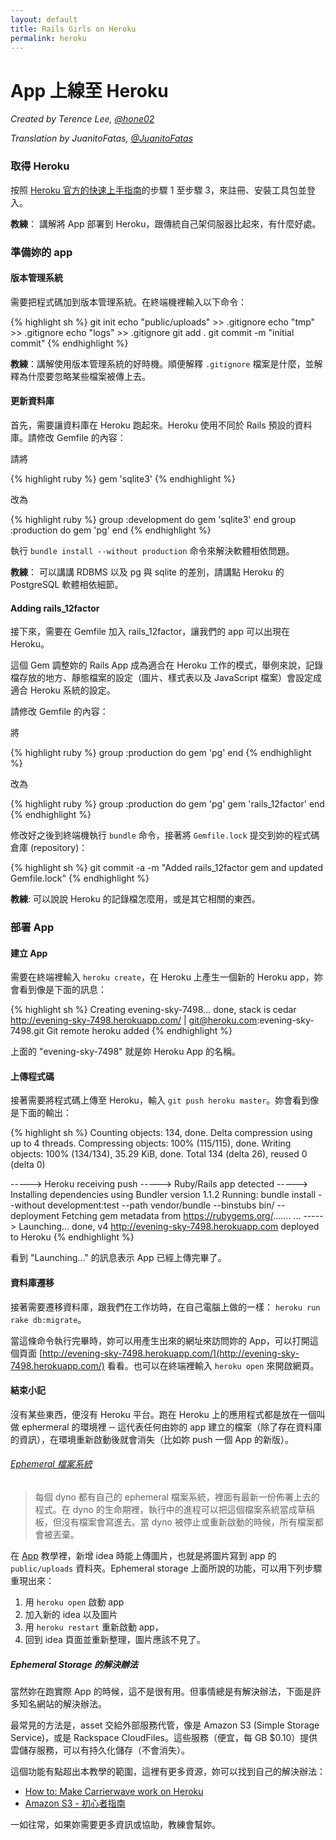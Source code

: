 ```yaml
---
layout: default
title: Rails Girls on Heroku
permalink: heroku
---
```


# App 上線至 Heroku

*Created by Terence Lee, [@hone02](https://twitter.com/hone02)*

*Translation by JuanitoFatas, [@JuanitoFatas](https://twitter.com/juanitofatas)*

### 取得 Heroku

按照 [Heroku 官方的快速上手指南](https://devcenter.heroku.com/articles/quickstart)的步驟 1 至步驟 3，來註冊、安裝工具包並登入。

__教練__： 講解將 App 部署到 Heroku，跟傳統自己架伺服器比起來，有什麼好處。

### 準備妳的 app

#### 版本管理系統

需要把程式碼加到版本管理系統。在終端機裡輸入以下命令：

{% highlight sh %}
git init
echo "public/uploads" >> .gitignore
echo "tmp" >> .gitignore
echo "logs" >> .gitignore
git add .
git commit -m "initial commit"
{% endhighlight %}

__教練__：講解使用版本管理系統的好時機。順便解釋 `.gitignore` 檔案是什麼，並解釋為什麼要忽略某些檔案被傳上去。

#### 更新資料庫

首先，需要讓資料庫在 Heroku 跑起來。Heroku 使用不同於 Rails 預設的資料庫。請修改 Gemfile 的內容：

請將

{% highlight ruby %}
gem 'sqlite3'
{% endhighlight %}

改為

{% highlight ruby %}
group :development do
  gem 'sqlite3'
end
group :production do
  gem 'pg'
end
{% endhighlight %}

執行 `bundle install --without production` 命令來解決軟體相依問題。

__教練__： 可以講講 RDBMS 以及 pg 與 sqlite 的差別，請講點 Heroku 的 PostgreSQL 軟體相依細節。

#### Adding rails\_12factor

接下來，需要在 Gemfile 加入 rails\_12factor，讓我們的 app 可以出現在 Heroku。

這個 Gem 調整妳的 Rails App 成為適合在 Heroku 工作的模式，舉例來說，記錄檔存放的地方、靜態檔案的設定（圖片、樣式表以及 JavaScript 檔案）會設定成適合 Heroku 系統的設定。

請修改 Gemfile 的內容：

將

{% highlight ruby %}
group :production do
  gem 'pg'
end
{% endhighlight %}

改為

{% highlight ruby %}
group :production do
  gem 'pg'
  gem 'rails_12factor'
end
{% endhighlight %}

修改好之後到終端機執行 `bundle` 命令，接著將 `Gemfile.lock` 提交到妳的程式碼倉庫 (repository)：

{% highlight sh %}
git commit -a -m "Added rails\_12factor gem and updated Gemfile.lock"
{% endhighlight %}

__教練__: 可以說說 Heroku 的記錄檔怎麼用，或是其它相關的東西。

### 部署 App

#### 建立 App

需要在終端裡輸入 `heroku create`，在 Heroku 上產生一個新的 Heroku app，妳會看到像是下面的訊息：

{% highlight sh %}
Creating evening-sky-7498... done, stack is cedar
http://evening-sky-7498.herokuapp.com/ | git@heroku.com:evening-sky-7498.git
Git remote heroku added
{% endhighlight %}

上面的 "evening-sky-7498" 就是妳 Heroku App 的名稱。

#### 上傳程式碼

接著需要將程式碼上傳至 Heroku，輸入 `git push heroku master`。妳會看到像是下面的輸出：

{% highlight sh %}
Counting objects: 134, done.
Delta compression using up to 4 threads.
Compressing objects: 100% (115/115), done.
Writing objects: 100% (134/134), 35.29 KiB, done.
Total 134 (delta 26), reused 0 (delta 0)

-----> Heroku receiving push
-----> Ruby/Rails app detected
-----> Installing dependencies using Bundler version 1.1.2
       Running: bundle install --without development:test --path vendor/bundle --binstubs bin/ --deployment
       Fetching gem metadata from https://rubygems.org/.......
...
-----> Launching... done, v4
       http://evening-sky-7498.herokuapp.com deployed to Heroku
{% endhighlight %}

看到 "Launching..." 的訊息表示 App 已經上傳完畢了。

#### 資料庫遷移

接著需要遷移資料庫，跟我們在工作坊時，在自己電腦上做的一樣： `heroku run rake db:migrate`。

當這條命令執行完畢時，妳可以用產生出來的網址來訪問妳的 App，可以打開這個頁面 [http://evening-sky-7498.herokuapp.com/](http://evening-sky-7498.herokuapp.com/) 看看。也可以在終端裡輸入 `heroku open` 來開啟網頁。

#### 結束小記

沒有某些東西，便沒有 Heroku 平台。跑在 Heroku 上的應用程式都是放在一個叫做 ephermeral 的環境裡 ─ 這代表任何由妳的 app 建立的檔案（除了存在資料庫的資訊），在環境重新啟動後就會消失（比如妳 push 一個 App 的新版）。

###### [Ephemeral 檔案系統](https://devcenter.heroku.com/articles/dynos#ephemeral-filesystem)

> 每個 dyno 都有自己的 ephemeral 檔案系統，裡面有最新一份佈署上去的程式。在 dyno 的生命期裡，執行中的進程可以把這個檔案系統當成草稿板，但沒有檔案會寫進去。當 dyno 被停止或重新啟動的時候，所有檔案都會被丟棄。

在 [App](/app) 教學裡，新增 idea 時能上傳圖片，也就是將圖片寫到 app 的 `public/uploads` 資料夾。Ephemeral storage 上面所說的功能，可以用下列步驟重現出來：

1. 用 `heroku open` 啟動 app
2. 加入新的 idea 以及圖片
3. 用 `heroku restart` 重新啟動 app，
4. 回到 idea 頁面並重新整理，圖片應該不見了。

##### Ephemeral Storage 的解決辦法

當然妳在跑實際 App 的時候，這不是很有用。但事情總是有解決辦法，下面是許多知名網站的解決辦法。

最常見的方法是，asset 交給外部服務代管，像是 Amazon S3 (Simple Storage Service)，或是 Rackspace CloudFiles。這些服務（便宜，每 GB $0.10）提供雲儲存服務，可以有持久化儲存（不會消失）。

這個功能有點超出本教學的範圍，這裡有更多資源，妳可以找到自己的解決辦法：

* [How to: Make Carrierwave work on Heroku](https://github.com/carrierwaveuploader/carrierwave/wiki/How-to%3A-Make-Carrierwave-work-on-Heroku)
* [Amazon S3 - 初心者指南](http://www.hongkiat.com/blog/amazon-s3-the-beginners-guide/)

一如往常，如果妳需要更多資訊或協助，教練會幫妳。
